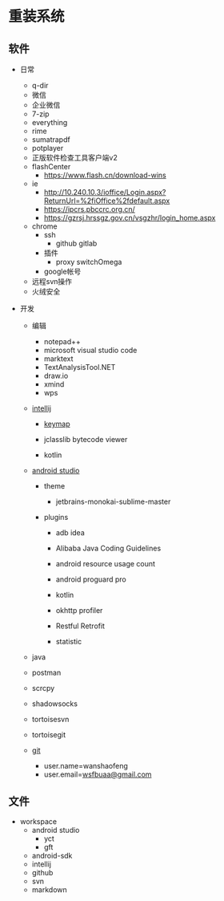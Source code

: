 # 重装系统

## 软件

+ 日常
  
  + q-dir
  + 微信
  + 企业微信
  + 7-zip
  + everything
  + rime
  + sumatrapdf
  + potplayer
  + 正版软件检查工具客户端v2
  + flashCenter
    + https://www.flash.cn/download-wins
  + ie
    + http://10.240.10.3/ioffice/Login.aspx?ReturnUrl=%2fiOffice%2fdefault.aspx
    + https://ipcrs.pbccrc.org.cn/
    + https://gzrsj.hrssgz.gov.cn/vsgzhr/login_home.aspx
  + chrome
    + ssh
      + github gitlab
    + 插件
      + proxy switchOmega
    + google帐号
  + 远程svn操作
  + 火绒安全

+ 开发
  
  + 编辑
    
    + notepad++
    + microsoft visual studio code
    + marktext
    + TextAnalysisTool.NET
    + draw.io
    + xmind
    + wps
  
  + [intellij](intellij.md)
    
    + [keymap](keymap.md)
    
    + jclasslib bytecode viewer
    
    + kotlin
  
  + [android studio](AndroidStudio.md)
    
    - theme
      
      - jetbrains-monokai-sublime-master
    
    - plugins
      
      - adb idea
      
      - Alibaba Java Coding Guidelines
      
      - android resource usage count
      
      - android proguard pro
      
      - kotlin
      
      - okhttp profiler
      
      - Restful Retrofit
      
      - statistic
  
  + java
  
  + postman
  
  + scrcpy
  
  + shadowsocks
  
  + tortoisesvn
  
  + tortoisegit
  
  + [git](Git.md)
    
    + user.name=wanshaofeng
    + user.email=wsfbuaa@gmail.com

## 文件

+ workspace
  + android studio
    + yct
    + gft
  + android-sdk
  + intellij
  + github
  + svn
  + markdown